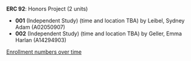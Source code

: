 **ERC 92**: Honors Project (2 units)

- **001** (Independent Study) (time and location TBA) by Leibel, Sydney Adam (A02050907)
- **002** (Independent Study) (time and location TBA) by Geller, Emma Harlan (A14294903)

[Enrollment numbers over time](./ERC92.tsv)
